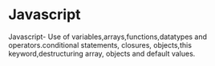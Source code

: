 # Javascript
Javascript- Use of variables,arrays,functions,datatypes and operators.conditional statements, closures, objects,this keyword,destructuring array, objects and default values.
